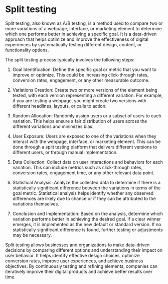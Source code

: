 # Split testing

Split testing, also known as A/B testing, is a method used to compare two or more variations of a webpage, interface, or marketing element to determine which one performs better in achieving a specific goal. It is a data-driven approach that helps optimize and improve the effectiveness of digital experiences by systematically testing different design, content, or functionality options.

The split testing process typically involves the following steps:

1. Goal Identification: Define the specific goal or metric that you want to improve or optimize. This could be increasing click-through rates, conversion rates, engagement, or any other measurable outcome.

2. Variations Creation: Create two or more versions of the element being tested, with each version representing a different variation. For example, if you are testing a webpage, you might create two versions with different headlines, layouts, or calls to action.

3. Random Allocation: Randomly assign users or a subset of users to each variation. This helps ensure a fair distribution of users across the different variations and minimizes bias.

4. User Exposure: Users are exposed to one of the variations when they interact with the webpage, interface, or marketing element. This can be done through a split testing platform that delivers different versions to different users, or through manual implementation.

5. Data Collection: Collect data on user interactions and behaviors for each variation. This can include metrics such as click-through rates, conversion rates, engagement time, or any other relevant data point.

6. Statistical Analysis: Analyze the collected data to determine if there is a statistically significant difference between the variations in terms of the goal metric. Statistical analysis helps identify whether any observed differences are likely due to chance or if they can be attributed to the variations themselves.

7. Conclusion and Implementation: Based on the analysis, determine which variation performs better in achieving the desired goal. If a clear winner emerges, it is implemented as the new default or standard version. If no statistically significant difference is found, further testing or adjustments may be necessary.

Split testing allows businesses and organizations to make data-driven decisions by comparing different options and understanding their impact on user behavior. It helps identify effective design choices, optimize conversion rates, improve user experiences, and achieve business objectives. By continuously testing and refining elements, companies can iteratively improve their digital products and achieve better results over time.
